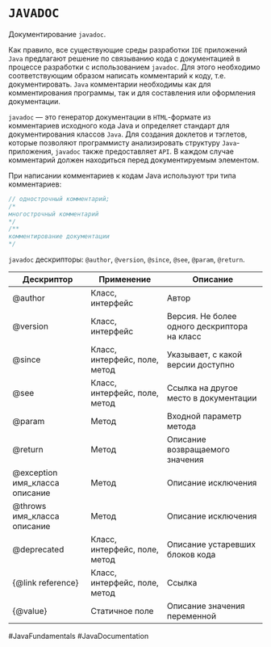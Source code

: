 # `JAVADOC`
Документирование `javadoc`.

Как правило, все существующие среды разработки `IDE` приложений `Java` предлагают решение по связыванию кода с документацией в процессе разработки с использованием `javadoc`. Для этого необходимо соответствующим образом написать комментарий к коду, т.е. документировать. `Java` комментарии необходимы как для комментирования программы, так и для составления или оформления документации.

`javadoc` — это генератор документации в `HTML`-формате из комментариев исходного кода Java и определяет стандарт для документирования классов `Java`. Для создания доклетов и тэглетов, которые позволяют программисту анализировать структуру `Java`-приложения, `javadoc` также предоставляет `API`. В каждом случае комментарий должен находиться перед документируемым элементом.

При написании комментариев к кодам Java используют три типа комментариев:
```java
// однострочный комментарий; 
/* 
многострочный комментарий 
*/ 
/** 
комментирование документации 
*/
```

`javadoc` дескрипторы: `@author`, `@version`, `@since`, `@see`, `@param`, `@return`.

| Дескриптор                     | Применение                    | Описание                                     |
| ------------------------------ | ----------------------------- | -------------------------------------------- |
| @author                        | Класс, интерфейс              | Автор                                        |
| @version                       | Класс, интерфейс              | Версия. Не более одного дескриптора на класс |
| @since                         | Класс, интерфейс, поле, метод | Указывает, с какой версии доступно           |
| @see                           | Класс, интерфейс, поле, метод | Ссылка на другое место в документации        |
| @param                         | Метод                         | Входной параметр метода                      |
| @return                        | Метод                         | Описание возвращаемого значения              |
| @exception имя_класса описание | Метод                         | Описание исключения                          |
| @throws имя_класса описание    | Метод                         | Описание исключения                          |
| @deprecated                    | Класс, интерфейс, поле, метод | Описание устаревших блоков кода              |
| {@link reference}              | Класс, интерфейс, поле, метод | Ссылка                                       |
| {@value}                       | Статичное поле                | Описание значения переменной                 |

#JavaFundamentals 
#JavaDocumentation